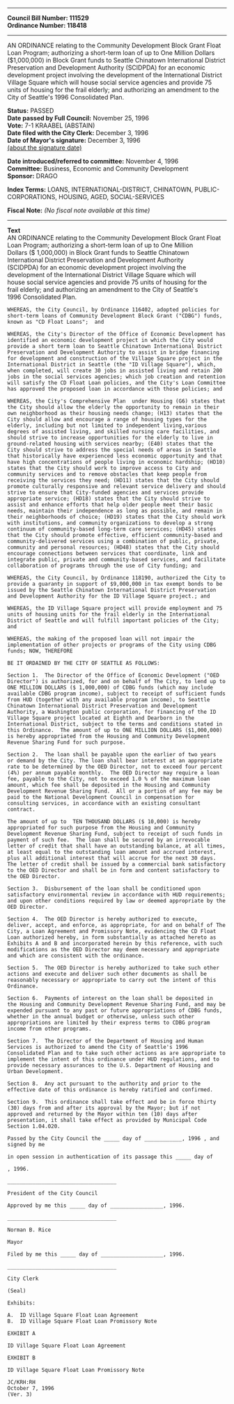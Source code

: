 * * * * *  
  
**Council Bill Number: [](#h0)[](#h2)111529**   
**Ordinance Number: 118418**  
  
* * * * *  
  
AN ORDINANCE relating to the Community Development Block Grant Float Loan Program; authorizing a short-term loan of up to One Million Dollars ($1,000,000) in Block Grant funds to Seattle Chinatown International District Preservation and Development Authority (SCIDPDA) for an economic development project involving the development of the International District Village Square which will house social service agencies and provide 75 units of housing for the frail elderly; and authorizing an amendment to the City of Seattle's 1996 Consolidated Plan.  
  
**Status:** PASSED   
**Date passed by Full Council:** November 25, 1996   
**Vote:** 7-1 KRAABEL (ABSTAIN)   
**Date filed with the City Clerk:** December 3, 1996   
**Date of Mayor's signature:** December 3, 1996   
[(about the signature date)](/~public/approvaldate.htm)   
  
  
**Date introduced/referred to committee:** November 4, 1996   
**Committee:** Business, Economic and Community Development   
**Sponsor:** DRAGO   
  
**Index Terms:** LOANS, INTERNATIONAL-DISTRICT, CHINATOWN, PUBLIC-CORPORATIONS, HOUSING, AGED, SOCIAL-SERVICES  
  
**Fiscal Note:** *(No fiscal note available at this time)*  
  
* * * * *  
  
**Text**  
    AN ORDINANCE relating to the Community Development Block Grant Float  
    Loan Program; authorizing a short-term loan of up to One Million  
    Dollars ($ 1,000,000) in Block Grant funds to Seattle Chinatown  
    International District Preservation and Development Authority  
    (SCIDPDA) for an economic development project involving the  
    development of the International District Village Square which will  
    house social service agencies and provide 75 units of housing for the  
    frail elderly; and authorizing an amendment to the City of Seattle's  
    1996 Consolidated Plan.  
  
    WHEREAS, the City Council, by Ordinance 116402, adopted policies for  
    short-term loans of Community Development Block Grant ("CDBG") funds,  
    known as "CD Float Loans";  and  
  
    WHEREAS, the City's Director of the Office of Economic Development has  
    identified an economic development project in which the City would  
    provide a short term loan to Seattle Chinatown International District  
    Preservation and Development Authority to assist in bridge financing  
    for development and construction of the Village Square project in the  
    International District in Seattle (the "ID Village Square"), which,  
    when completed, will create 30 jobs in assisted living and retain 200  
    jobs in the social services agencies; which job creation and retention  
    will satisfy the CD Float Loan policies, and the City's Loan Committee  
    has approved the proposed loan in accordance with those policies; and  
  
    WHEREAS, the City's Comprehensive Plan  under Housing (G6) states that  
    the City should allow the elderly the opportunity to remain in their  
    own neighborhood as their housing needs change; (H13) states that the  
    City should allow and encourage a range of housing types for the  
    elderly, including but not limited to independent living,various  
    degrees of assisted living, and skilled nursing care facilities, and  
    should strive to increase opportunities for the elderly to live in  
    ground-related housing with services nearby; (E40) states that the  
    City should strive to address the special needs of areas in Seattle  
    that historically have experienced less economic opportunity and that  
    have high concentrations of people living in economic hardship; (HD10)  
    states that the City should work to improve access to City and  
    community services and to remove obstacles that keep people from  
    receiving the services they need; (HD11) states that the City should  
    promote culturally responsive and relevant service delivery and should  
    strive to ensure that City-funded agencies and services provide  
    appropriate service; (HD18) states that the City should strive to  
    assist and enhance efforts that help older people meet their basic  
    needs, maintain their independence as long as possible, and remain in  
    their neighborhoods of choice; (HD19) states that the City should work  
    with institutions, and community organizations to develop a strong  
    continuum of community-based long-term care services; (HD45) states  
    that the City should promote effective, efficient community-based and  
    community-delivered services using a combination of public, private,  
    community and personal resources; (HD48) states that the City should  
    encourage connections between services that coordinate, link and  
    integrate public, private and community-based services, and facilitate  
    collaboration of programs through the use of City funding; and  
  
    WHEREAS, the City Council, by Ordinance 118190, authorized the City to  
    provide a guaranty in support of $9,000,000 in tax exempt bonds to be  
    issued by the Seattle Chinatown International District Preservation  
    and Development Authority for the ID Village Square project.; and  
  
    WHEREAS, the ID Village Square project will provide employment and 75  
    units of housing units for the frail elderly in the International  
    District of Seattle and will fulfill important policies of the City;  
    and  
  
    WHEREAS, the making of the proposed loan will not impair the  
    implementation of other projects or programs of the City using CDBG  
    funds; NOW, THEREFORE  
  
    BE IT ORDAINED BY THE CITY OF SEATTLE AS FOLLOWS:  
  
    Section 1.  The Director of the Office of Economic Development ("OED  
    Director") is authorized, for and on behalf of The City, to lend up to  
    ONE MILLION DOLLARS ($ 1,000,000) of CDBG funds (which may include  
    available CDBG program income), subject to receipt of sufficient funds  
    from HUD (together with any available program income), to Seattle  
    Chinatown International District Preservation and Development  
    Authority, a Washington public corporation, for financing of the ID  
    Village Square project located at Eighth and Dearborn in the  
    International District, subject to the terms and conditions stated in  
    this Ordinance.  The amount of up to ONE MILLION DOLLARS ($1,000,000)  
    is hereby appropriated from the Housing and Community Development  
    Revenue Sharing Fund for such purpose.  
  
    Section 2.  The loan shall be payable upon the earlier of two years  
    or demand by the City. The loan shall bear interest at an appropriate  
    rate to be determined by the OED Director, not to exceed four percent  
    (4%) per annum payable monthly.  The OED Director may require a loan  
    fee, payable to the City, not to exceed 1.0 % of the maximum loan  
    amount, which fee shall be deposited in the Housing and Community  
    Development Revenue Sharing Fund.  All or a portion of any fee may be  
    paid to the National Development Council in compensation for  
    consulting services, in accordance with an existing consultant  
    contract.  
  
    The amount of up to  TEN THOUSAND DOLLARS ($ 10,000) is hereby  
    appropriated for such purpose from the Housing and Community  
    Development Revenue Sharing Fund, subject to receipt of such funds in  
    payment of such fee.  The loan shall be secured by an irrevocable  
    letter of credit that shall have an outstanding balance, at all times,  
    at least equal to the outstanding loan amount and accrued interest,  
    plus all additional interest that will accrue for the next 30 days.  
    The letter of credit shall be issued by a commercial bank satisfactory  
    to the OED Director and shall be in form and content satisfactory to  
    the OED Director.  
  
    Section 3.  Disbursement of the loan shall be conditioned upon  
    satisfactory environmental review in accordance with HUD requirements;  
    and upon other conditions required by law or deemed appropriate by the  
    OED Director.  
  
    Section 4.  The OED Director is hereby authorized to execute,  
    deliver, accept, and enforce, as appropriate, for and on behalf of The  
    City, a Loan Agreement and Promissory Note, evidencing the CD Float  
    Loan authorized hereby, in form substantially as attached hereto as  
    Exhibits A and B and incorporated herein by this reference, with such  
    modifications as the OED Director may deem necessary and appropriate  
    and which are consistent with the ordinance.  
  
    Section 5.  The OED Director is hereby authorized to take such other  
    actions and execute and deliver such other documents as shall be  
    reasonably necessary or appropriate to carry out the intent of this  
    Ordinance.  
  
    Section 6.  Payments of interest on the loan shall be deposited in  
    the Housing and Community Development Revenue Sharing Fund, and may be  
    expended pursuant to any past or future appropriations of CDBG funds,  
    whether in the annual budget or otherwise, unless such other  
    appropriations are limited by their express terms to CDBG program  
    income from other programs.  
  
    Section 7.  The Director of the Department of Housing and Human  
    Services is authorized to amend the City of Seattle's 1996  
    Consolidated Plan and to take such other actions as are appropriate to  
    implement the intent of this ordinance under HUD regulations, and to  
    provide necessary assurances to the U.S. Department of Housing and  
    Urban Development.  
  
    Section 8.  Any act pursuant to the authority and prior to the  
    effective date of this ordinance is hereby ratified and confirmed.  
  
    Section 9.  This ordinance shall take effect and be in force thirty  
    (30) days from and after its approval by the Mayor; but if not  
    approved and returned by the Mayor within ten (10) days after  
    presentation, it shall take effect as provided by Municipal Code  
    Section 1.04.020.  
  
    Passed by the City Council the _____ day of ____________, 1996 , and  
    signed by me  
  
    in open session in authentication of its passage this _____ day of  
  
    , 1996.  
  
    ___________________________________  
  
    President of the City Council  
  
    Approved by me this _____ day of _________________, 1996.  
  
    ___________________________________  
  
    Norman B. Rice  
  
    Mayor  
  
    Filed by me this _____ day of ____________________, 1996.  
  
    ___________________________________  
  
    City Clerk  
  
    (Seal)  
  
    Exhibits:  
  
    A.  ID Village Square Float Loan Agreement  
    B.  ID Village Square Float Loan Promissory Note  
  
    EXHIBIT A  
  
    ID Village Square Float Loan Agreement  
  
    EXHIBIT B  
  
    ID Village Square Float Loan Promissory Note  
  
    JC/KRH:RH  
    October 7, 1996  
    (Ver. 3)  
